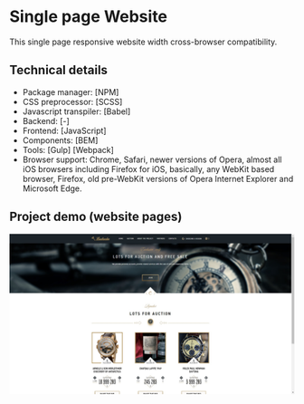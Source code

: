 # Single page Website

This single page responsive website width cross-browser compatibility.

## Technical details

- Package manager: [NPM]
- CSS preprocessor: [SCSS]
- Javascript transpiler: [Babel]
- Backend: [-]
- Frontend: [JavaScript]
- Components: [BEM]
- Tools: [Gulp] [Webpack]
- Browser support: Chrome, Safari, newer versions of Opera, almost all iOS browsers including Firefox for iOS, basically, any WebKit based browser, Firefox, old pre-WebKit versions of Opera Internet Explorer and Microsoft Edge.

## Project demo (website pages)

![demo.jpg](demo.jpg)